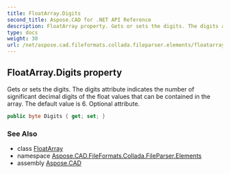 ```yaml
---
title: FloatArray.Digits
second_title: Aspose.CAD for .NET API Reference
description: FloatArray property. Gets or sets the digits. The digits attribute indicates the number of significant decimal digits of the float values that can be contained in the array. The default value is 6. Optional attribute
type: docs
weight: 30
url: /net/aspose.cad.fileformats.collada.fileparser.elements/floatarray/digits/
---
```

## FloatArray.Digits property

Gets or sets the digits. The digits attribute indicates the number of significant decimal digits of the float values that can be contained in the array. The default value is 6. Optional attribute.

```csharp
public byte Digits { get; set; }
```

### See Also

* class [FloatArray](../)
* namespace [Aspose.CAD.FileFormats.Collada.FileParser.Elements](../../floatarray/)
* assembly [Aspose.CAD](../../../)


